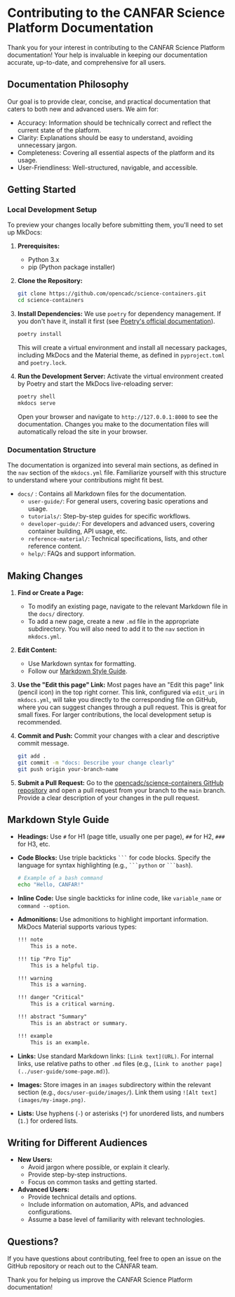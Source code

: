 # Contributing to the CANFAR Science Platform Documentation

Thank you for your interest in contributing to the CANFAR Science Platform documentation! Your help is invaluable in keeping our documentation accurate, up-to-date, and comprehensive for all users.

## Documentation Philosophy

Our goal is to provide clear, concise, and practical documentation that caters to both new and advanced users. We aim for:

- Accuracy: Information should be technically correct and reflect the current state of the platform.
- Clarity: Explanations should be easy to understand, avoiding unnecessary jargon.
- Completeness: Covering all essential aspects of the platform and its usage.
- User-Friendliness: Well-structured, navigable, and accessible.

## Getting Started

### Local Development Setup

To preview your changes locally before submitting them, you'll need to set up MkDocs:

1. **Prerequisites:**

    - Python 3.x
    - pip (Python package installer)

2. **Clone the Repository:**

    ```bash
    git clone https://github.com/opencadc/science-containers.git
    cd science-containers
    ```

3. **Install Dependencies:**
    We use `poetry` for dependency management. If you don't have it, install it first (see [Poetry's official documentation](https://python-poetry.org/docs/#installation)).

    ```bash
    poetry install
    ```

    This will create a virtual environment and install all necessary packages, including MkDocs and the Material theme, as defined in `pyproject.toml` and `poetry.lock`.

4. **Run the Development Server:**
    Activate the virtual environment created by Poetry and start the MkDocs live-reloading server:

    ```bash
    poetry shell
    mkdocs serve
    ```

    Open your browser and navigate to `http://127.0.0.1:8000` to see the documentation. Changes you make to the documentation files will automatically reload the site in your browser.

### Documentation Structure

The documentation is organized into several main sections, as defined in the `nav` section of the `mkdocs.yml` file. Familiarize yourself with this structure to understand where your contributions might fit best.

- `docs/` : Contains all Markdown files for the documentation.
  - `user-guide/`: For general users, covering basic operations and usage.
  - `tutorials/`: Step-by-step guides for specific workflows.
  - `developer-guide/`: For developers and advanced users, covering container building, API usage, etc.
  - `reference-material/`: Technical specifications, lists, and other reference content.
  - `help/`: FAQs and support information.

## Making Changes

1. **Find or Create a Page:**

    - To modify an existing page, navigate to the relevant Markdown file in the `docs/` directory.
    - To add a new page, create a new `.md` file in the appropriate subdirectory. You will also need to add it to the `nav` section in `mkdocs.yml`.

2. **Edit Content:**

    - Use Markdown syntax for formatting.
    - Follow our [Markdown Style Guide](#markdown-style-guide).

3. **Use the "Edit this page" Link:**
    Most pages have an "Edit this page" link (pencil icon) in the top right corner. This link, configured via `edit_uri` in `mkdocs.yml`, will take you directly to the corresponding file on GitHub, where you can suggest changes through a pull request. This is great for small fixes. For larger contributions, the local development setup is recommended.

4. **Commit and Push:**
    Commit your changes with a clear and descriptive commit message.

    ```bash
    git add .
    git commit -m "docs: Describe your change clearly"
    git push origin your-branch-name
    ```

5. **Submit a Pull Request:**
    Go to the [opencadc/science-containers GitHub repository](https://github.com/opencadc/science-containers/) and open a pull request from your branch to the `main` branch. Provide a clear description of your changes in the pull request.

## Markdown Style Guide

- **Headings:** Use `#` for H1 (page title, usually one per page), `##` for H2, `###` for H3, etc.
- **Code Blocks:** Use triple backticks ` ``` ` for code blocks. Specify the language for syntax highlighting (e.g., ` ```python ` or ` ```bash `).

    ```bash
    # Example of a bash command
    echo "Hello, CANFAR!"
    ```

- **Inline Code:** Use single backticks for inline code, like `variable_name` or `command --option`.
- **Admonitions:** Use admonitions to highlight important information. MkDocs Material supports various types:

    ```markdown
    !!! note
        This is a note.

    !!! tip "Pro Tip"
        This is a helpful tip.

    !!! warning
        This is a warning.

    !!! danger "Critical"
        This is a critical warning.

    !!! abstract "Summary"
        This is an abstract or summary.

    !!! example
        This is an example.
    ```

- **Links:** Use standard Markdown links: `[Link text](URL)`. For internal links, use relative paths to other `.md` files (e.g., `[Link to another page](../user-guide/some-page.md)`).
- **Images:** Store images in an `images` subdirectory within the relevant section (e.g., `docs/user-guide/images/`). Link them using `![Alt text](images/my-image.png)`.
- **Lists:** Use hyphens (`-`) or asterisks (`*`) for unordered lists, and numbers (`1.`) for ordered lists.

## Writing for Different Audiences

- **New Users:**
  - Avoid jargon where possible, or explain it clearly.
  - Provide step-by-step instructions.
  - Focus on common tasks and getting started.
- **Advanced Users:**
  - Provide technical details and options.
  - Include information on automation, APIs, and advanced configurations.
  - Assume a base level of familiarity with relevant technologies.

## Questions?

If you have questions about contributing, feel free to open an issue on the GitHub repository or reach out to the CANFAR team.

Thank you for helping us improve the CANFAR Science Platform documentation!
